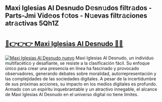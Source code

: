## Maxi Iglesias Al Desnudo D𝚎sn𝚞dos filtr𝚊dos - Parts-Jmi Vid𝚎os f𝚘tos - N𝚞evas filtr𝚊ciones atr𝚊ctivas 5Qh1Z

# <h2><a href="http://mbar3es.tromn.icu/?c=Maxi+Iglesias+Al+Desnudo">🔗👉👉👉 Maxi Iglesias Al Desnudo 🔗🔗</a></h2>

[![Maxi Iglesias Al Desnudo nuevo](https://i.imgur.com/pEAQMta.gif)](http://mbar3es.tromn.icu/?c=Maxi+Iglesias+Al+Desnudo)
Maxi Iglesias Al Desnudo, un individuo multifacético y desafiante, se resiste a la clasificación fácil. Su enfoque único para crear una presencia en línea ha fascinado y provocado observadores, generando debates sobre moralidad, autorrepresentación y las complejidades de las sociedades digitales. A pesar de la incertidumbre de sus próximas acciones, su impacto en los medios digitales es profundo. Armado con un espíritu inquebrantable y un atractivo innegable, el alcance de Maxi Iglesias Al Desnudo en el universo digital no tiene límites.
